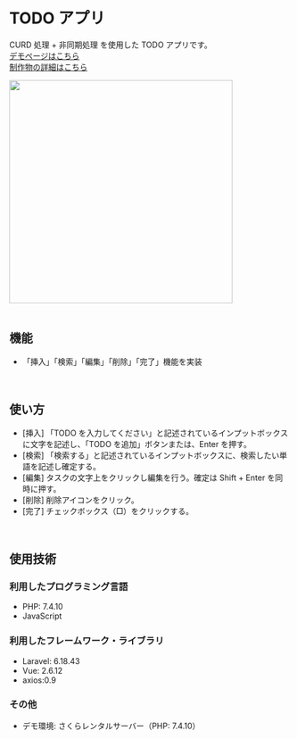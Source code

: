# TODO アプリ

CURD 処理 + 非同期処理 を使用した TODO アプリです。<br>
[デモページはこちら](https://created-portfolio.com/todo/)<br>
[制作物の詳細はこちら](https://created-portfolio.com/detail/todo.html)

<img src="https://user-images.githubusercontent.com/61940526/108459264-a81e3400-72b9-11eb-8d13-4e26e02c69d2.png" width="400px"><br><br>

## 機能

-   「挿入」「検索」「編集」「削除」「完了」機能を実装

<br>

## 使い方

-   [挿入] 「TODO を入力してください」と記述されているインプットボックスに文字を記述し、「TODO を追加」ボタンまたは、Enter を押す。
-   [検索] 「検索する」と記述されているインプットボックスに、検索したい単語を記述し確定する。
-   [編集] タスクの文字上をクリックし編集を行う。確定は Shift + Enter を同時に押す。
-   [削除] 削除アイコンをクリック。
-   [完了] チェックボックス（□）をクリックする。

<br>

## 使用技術

### 利用したプログラミング言語

-   PHP: 7.4.10
-   JavaScript

### 利用したフレームワーク・ライブラリ

-   Laravel: 6.18.43
-   Vue: 2.6.12
-   axios:0.9

### その他

-   デモ環境: さくらレンタルサーバー（PHP: 7.4.10）
